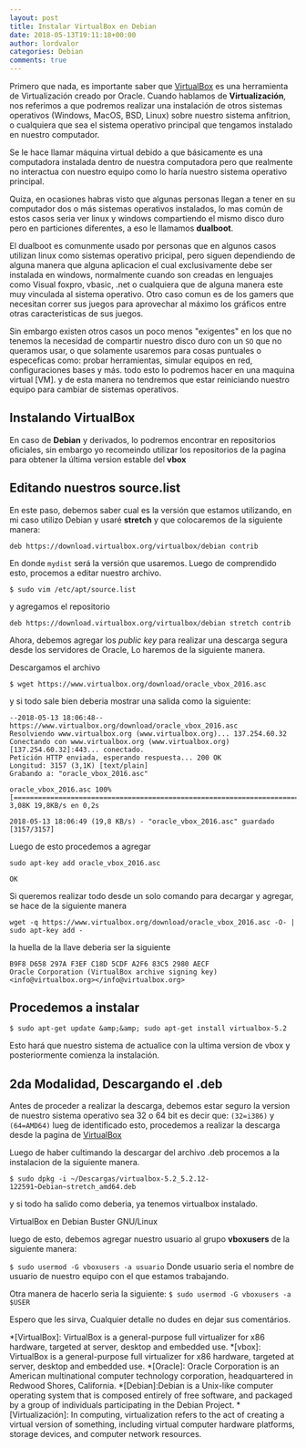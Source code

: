 ```yaml
---
layout: post
title: Instalar VirtualBox en Debian
date: 2018-05-13T19:11:18+00:00
author: lordvalor
categories: Debian
comments: true
---
```

Primero que nada, es importante saber que [VirtualBox](https://www.virtualbox.org) es una herramienta de Virtualización creado por Oracle. Cuando hablamos de **Virtualización**, nos referimos a que podremos realizar una instalación de otros sistemas operativos (Windows, MacOS, BSD, Linux) sobre nuestro sistema anfitrion, o cualquiera que sea el sistema operativo principal que tengamos instalado en nuestro computador.
<!--more-->
Se le hace llamar máquina virtual debido a que básicamente es una computadora instalada dentro de nuestra computadora pero que realmente no interactua con nuestro equipo como lo haría nuestro sistema operativo principal.

Quiza, en ocasiones habras visto que algunas personas llegan a tener en su computador dos o más sistemas operativos instalados, lo mas común de estos casos seria ver linux y windows compartiendo el mismo disco duro pero en particiones diferentes, a eso le llamamos **dualboot**.

El dualboot es comunmente usado por personas que en algunos casos utilizan linux como sistemas operativo pricipal, pero siguen dependiendo de alguna manera que alguna aplicacion el cual exclusivamente debe ser instalada en windows, normalmente cuando son creadas en lenguajes como Visual foxpro, vbasic, .net o cualquiera que de alguna manera este muy vinculada al sistema operativo. Otro caso comun es de los gamers que necesitan correr sus juegos para aprovechar al máximo los gráficos entre otras caracteristicas de sus juegos.

Sin embargo existen otros casos un poco menos "exigentes" en los que no tenemos la necesidad de compartir nuestro disco duro con un `SO` que no queramos usar, o que solamente usaremos para cosas puntuales o especeficas como: probar herramientas, simular equipos en red, configuraciones bases y más. todo esto lo podremos hacer en una maquina virtual [VM]. y de esta manera no tendremos que estar reiniciando nuestro equipo para cambiar de sistemas operativos.

## Instalando VirtualBox
En caso de **Debian** y derivados, lo podremos encontrar en repositorios oficiales, sin embargo yo recomeindo utilizar los repositorios de la pagina para obtener la última version estable del **vbox**

## Editando nuestros source.list

En este paso, debemos saber cual es la versión que estamos utilizando, en mi caso utilizo Debian y usaré **stretch** y que colocaremos de la siguiente manera:

```
deb https://download.virtualbox.org/virtualbox/debian contrib
```
En donde `mydist` será la versión que usaremos. Luego de comprendido esto, procemos a editar nuestro archivo.

`$ sudo vim /etc/apt/source.list`

y agregamos el repositorio
```
deb https://download.virtualbox.org/virtualbox/debian stretch contrib
```

Ahora, debemos agregar los *public key* para realizar una descarga segura desde los servidores de Oracle, Lo haremos de la siguiente manera.

Descargamos el archivo

`$ wget https://www.virtualbox.org/download/oracle_vbox_2016.asc`

y si todo sale bien deberia mostrar una salida como la siguiente:

```
--2018-05-13 18:06:48-- https://www.virtualbox.org/download/oracle_vbox_2016.asc
Resolviendo www.virtualbox.org (www.virtualbox.org)... 137.254.60.32
Conectando con www.virtualbox.org (www.virtualbox.org)[137.254.60.32]:443... conectado.
Petición HTTP enviada, esperando respuesta... 200 OK
Longitud: 3157 (3,1K) [text/plain]
Grabando a: "oracle_vbox_2016.asc"

oracle_vbox_2016.asc 100%[=====================================================================================>] 3,08K 19,8KB/s en 0,2s

2018-05-13 18:06:49 (19,8 KB/s) - "oracle_vbox_2016.asc" guardado [3157/3157]
```
Luego de esto procedemos a agregar

```
sudo apt-key add oracle_vbox_2016.asc
```
```
OK
```

Si queremos realizar todo desde un solo comando para decargar y agregar, se hace de la siguiente manera

`wget -q https://www.virtualbox.org/download/oracle_vbox_2016.asc -O- | sudo apt-key add -`

la huella de la llave deberia ser la siguiente

```
B9F8 D658 297A F3EF C18D 5CDF A2F6 83C5 2980 AECF
Oracle Corporation (VirtualBox archive signing key) <info@virtualbox.org></info@virtualbox.org>
```

## Procedemos a instalar

`$ sudo apt-get update &amp;&amp; sudo apt-get install virtualbox-5.2`

Esto hará que nuestro sistema de actualice con la ultima version de vbox y posteriormente comienza la instalación.

## 2da Modalidad, Descargando el .deb
Antes de proceder a realizar la descarga, debemos estar seguro la version de nuestro sistema operativo sea 32 o 64 bit es decir que: `(32=i386)` y `(64=AMD64)`
lueg de identificado esto, procedemos a realizar la descarga desde la pagina de [VirtualBox](https://www.virtualbox.org/wiki/Linux_Downloads)

Luego de haber cultimando la descargar del archivo .deb procemos a la instalacion de la siguiente manera.

`$ sudo dpkg -i ~/Descargas/virtualbox-5.2_5.2.12-122591~Debian~stretch_amd64.deb`

y si todo ha salido como deberia, ya tenemos virtualbox instalado.

VirtualBox en Debian Buster GNU/Linux

luego de esto, debemos agregar nuestro usuario al grupo **vboxusers** de la siguiente manera:

`$ sudo usermod -G vboxusers -a usuario`
Donde usuario seria el nombre de usuario de nuestro equipo con el que estamos trabajando.

Otra manera de hacerlo seria la siguiente:
`$ sudo usermod -G vboxusers -a $USER`

Espero que les sirva, Cualquier detalle no dudes en dejar sus comentários.


*[VirtualBox]: VirtualBox is a general-purpose full virtualizer for x86 hardware, targeted at server, desktop and embedded use.
*[vbox]: VirtualBox is a general-purpose full virtualizer for x86 hardware, targeted at server, desktop and embedded use.
*[Oracle]: Oracle Corporation is an American multinational computer technology corporation, headquartered in Redwood Shores, California.
*[Debian]:Debian is a Unix-like computer operating system that is composed entirely of free software, and packaged by a group of individuals participating in the Debian Project.
*[Virtualización]: In computing, virtualization refers to the act of creating a virtual version of something, including virtual computer hardware platforms, storage devices, and computer network resources.